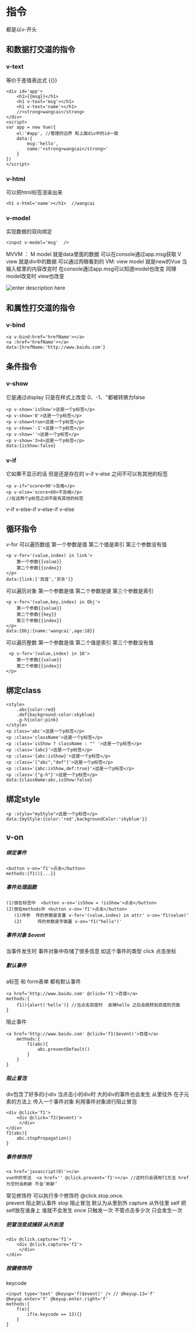# 指令
都是以v-开头

## 和数据打交道的指令
### v-text
等价于差值表达式 {{}}
    
    <div id='app'>
        <h1>{{msg}}</h1>
        <h1 v-text='msg'></h1>
        <h1 v-text='name'></h1> 
        //<strong>wangcai</strong>
    </div>
    <script>
    var app = new Vue({
        el:'#app', //管理的边界 和上面div中的id一致
        data:{
            msg:'hello',
            name:'<strong>wangcai</strong>'
        }
    })
    </script>
### v-html
可以把html标签渲染出来

    <h1 v-html='name'></h1>  //wangcai
    
### v-model
实现数据的双向绑定

    <input v-model='msg'  />
MVVM ：
M model 就是data里面的数据 可以在console通过app.msg获取
V view 就是div中的数据 可以通过肉眼看到的
VM: view model  就是new的Vue
当输入框里的内容改变时 在console通过app.msg可以知道model也改变
同理model改变时  view也改变

![enter description here](https://www.github.com/github-zhanghaomeng/JueJin/raw/master/images/vue-双向数据绑定.png)

## 和属性打交道的指令
### v-bind

    <a v-bind:href='hrefName'></a>
    <a :href='hrefName'></a>
    data:{hrefName:'http://www.baidu.com'}
## 条件指令
### v-show
它是通过display 只是在样式上改变
0、-1、‘’都被转换为false

    <p v-show='isShow'>这是一个p标签</p>
    <p v-show='0'>这是一个p标签</p>
    <p v-show=true>这是一个p标签</p>
    <p v-show='-1'>这是一个p标签</p>
    <p v-show=''>这是一个p标签</p>
    <p v-show='3>4>这是一个p标签</p>
    data:{isShow:false}
### v-if 
它如果不显示的话  但是还是存在的
v-if v-else 之间不可以有其他的标签

    <p v-if="score>90'>及格</p>
    <p v-else='score<60>不及格</p>
    //在这两个p标签之间不能有其他的标签
v-if v-else-if v-else-if v-else

## 循环指令
v-for
可以遍历数组 第一个参数是值 第二个值是索引 第三个参数没有值

    <p v-for='(value,index) in link'>
        第一个参数{{value}}
        第二个参数{{index}}
    </p>
    data:{link:['百度','京东']}
可以遍历对象
第一个参数是值  第二个参数是键 第三个参数是索引
    
    <p v-for='(value,key,index) in Obj'>
        第一个参数{{value}}
        第二个参数{{key}}
        第三个参数{{index}}
    </p>
    data:{Obj:{name:'wangcai',age:18}}
可以遍历整数
第一个参数是值 第二个值是索引 第三个参数没有值

     <p v-for='(value,index) in 10'>
        第一个参数{{value}}
        第二个参数{{index}}
    </p>
## 绑定class

    <style>
        .abc{color:red}
        .def{background-color:skyblue}
        .g-h{color:pink}
    </style>
    <p class='abc'>这是一个p标签</p>
    <p :class='className'>这是一个p标签</p>
    <p :class='isShow ? className : "" '>这是一个p标签</p>
    <p :class='{abc}'>这是一个p标签</p>
    <p :class='{abc:isShow}'>这是一个p标签</p>
    <p :class='["abc","def"]'>这是一个p标签</p>
    <p :class='{abc:isShow,def:true}'>这是一个p标签</p>
    <p :class='{"g-h"}'>这是一个p标签</p>
    data:{className:abc,isShow:false}
## 绑定style

    <p :style="myStyle">这是一个p标签</p>
    data:{myStyle:{color:'red',backgroundColor:'skyblue'}}
## v-on
##### 绑定事件

    <button v-on='f1'>点击</button>
    methods:{f1(){...}}

##### 事件处理函数
    (1)放在标签中  <button v-on='isShow = !isShow'>点击</button>
    (2)放在methods中 <button v-on='f1'>点击</button>
       (1)传参  传的参数是变量 v-for='(value,index) in attr' v-on='f1(value)'
       (2)      传的参数是字面量 v-on='f1("hello")'
##### 事件对象 $event
当事件发生时  事件对象中存储了很多信息   如这个事件的类型 click  点击坐标

##### 默认事件
a标签 和 form表单 都有默认事件

    <a href='http://www.baidu.com' @click='f1'>百度</a>
    methods:{
        f1(){alert('hello')} //当点击百度时  会弹hello 之后会跳转到百度的页面
    }
阻止事件

    <a href='http://www.baidu.com' @click='f1($event)'>百度</a>
        methods:{
            f1(abc){
                abc.preventDefault()
            }
        } 
    }
    
##### 阻止冒泡
div包含了好多的小div  当点击小的div时  大的div的事件也会发生  从里往外
在子元素的方法上 传入一个事件对象 利用事件对象进行阻止冒泡

    <div @click='f1'>
        <div @click='f2($event)'>
         </div>
    </div>
    f2(abc){
        abc.stopPropagation()
    }
##### 事件修饰符
    
    <a href='javascript(0)'></a>
    vue中的写法  <a href='' @click.prevent='f1'></a> //这时只会调用f1方法 href为空时会刷新 不会‘刷新’
    
常见修饰符
可以执行多个修饰符   @click.stop.once.  
    prevent 阻止默认事件
    stop    阻止冒泡  默认为从里到外
    capture 从外往里 
    self   把self放在谁身上  谁就不会发生
    once  只触发一次  不管点击多少次 只会发生一次
##### 把冒泡变成捕获  从外到里

    <div @click.capture='f1'>
        <div @click.capture='f2'>
         </div>
    </div>
##### 按键修饰符 
keycode
    
    <input type='text' @keyup='f($event)' /> // @keyup.13='f'  @keyup.enter='f' @keyup.enter.right='f'
    methods:{
        f(e){
            if(e.keycode == 13){}
        }    
    }
    